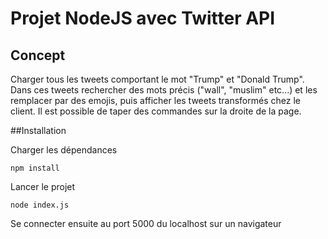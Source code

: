 # Projet NodeJS avec Twitter API
## Concept 
Charger tous les tweets comportant le mot "Trump" et 
"Donald Trump". Dans ces tweets rechercher des mots précis ("wall",
"muslim" etc...) et les remplacer par des emojis, puis afficher
les tweets transformés chez le client.
Il est possible de taper des commandes sur la droite de la page.

##Installation

Charger les dépendances
```
npm install
```
Lancer le projet
```
node index.js
```
Se connecter ensuite au port 5000 du localhost sur un navigateur



